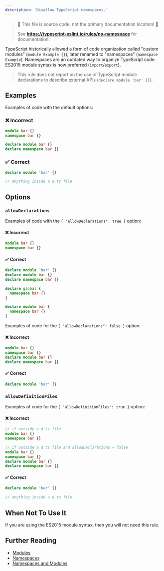 ```yaml
---
description: 'Disallow TypeScript namespaces.'
---
```


> 🛑 This file is source code, not the primary documentation location! 🛑
>
> See **https://typescript-eslint.io/rules/no-namespace** for documentation.

TypeScript historically allowed a form of code organization called "custom modules" (`module Example {}`), later renamed to "namespaces" (`namespace Example`).
Namespaces are an outdated way to organize TypeScript code.
ES2015 module syntax is now preferred (`import`/`export`).

> This rule does not report on the use of TypeScript module declarations to describe external APIs (`declare module 'bar' {}`).

## Examples

Examples of code with the default options:

<!--tabs-->

### ❌ Incorrect

```ts
module bar {}
namespace bar {}

declare module bar {}
declare namespace bar {}
```

### ✅ Correct

```ts
declare module 'bar' {}

// anything inside a d.ts file
```

<!--/tabs-->

## Options

### `allowDeclarations`

Examples of code with the `{ "allowDeclarations": true }` option:

<!--tabs-->

#### ❌ Incorrect

```ts
module bar {}
namespace bar {}
```

#### ✅ Correct

```ts
declare module 'bar' {}
declare module bar {}
declare namespace bar {}

declare global {
  namespace bar {}
}

declare module bar {
  namespace bar {}
}
```

<!--/tabs-->

Examples of code for the `{ "allowDeclarations": false }` option:

<!--tabs-->

#### ❌ Incorrect

```ts
module bar {}
namespace bar {}
declare module bar {}
declare namespace bar {}
```

#### ✅ Correct

```ts
declare module 'bar' {}
```

### `allowDefinitionFiles`

Examples of code for the `{ "allowDefinitionFiles": true }` option:

<!--tabs-->

#### ❌ Incorrect

```ts
// if outside a d.ts file
module bar {}
namespace bar {}

// if outside a d.ts file and allowDeclarations = false
module bar {}
namespace bar {}
declare module bar {}
declare namespace bar {}
```

#### ✅ Correct

```ts
declare module 'bar' {}

// anything inside a d.ts file
```

## When Not To Use It

If you are using the ES2015 module syntax, then you will not need this rule.

## Further Reading

- [Modules](https://www.typescriptlang.org/docs/handbook/modules.html)
- [Namespaces](https://www.typescriptlang.org/docs/handbook/namespaces.html)
- [Namespaces and Modules](https://www.typescriptlang.org/docs/handbook/namespaces-and-modules.html)
